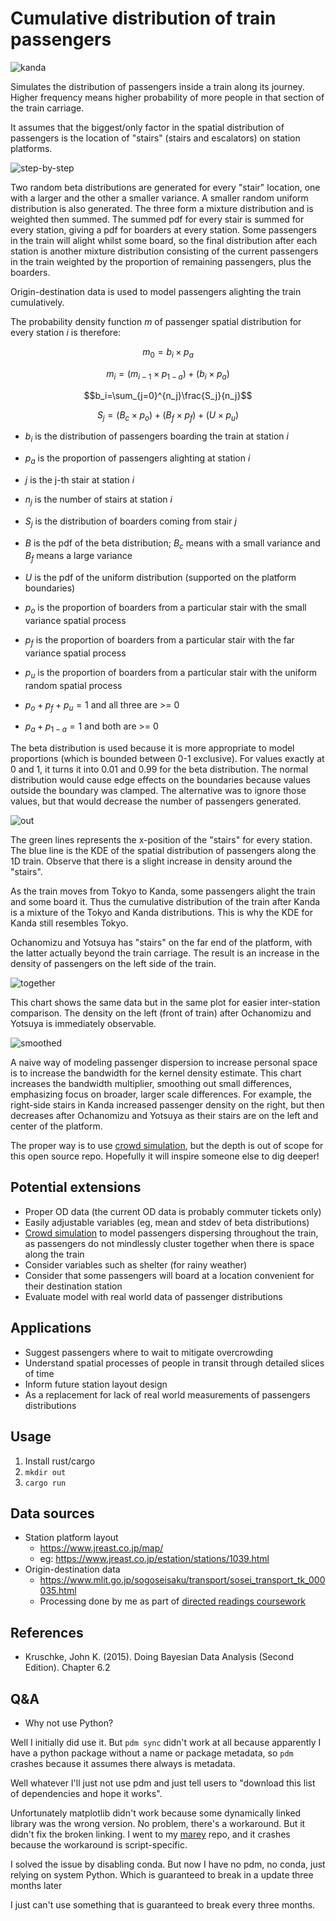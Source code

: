 # Cumulative distribution of train passengers

![kanda](examples/kanda.png)

Simulates the distribution of passengers inside a train along its journey. Higher frequency means higher probability of more people in that section of the train carriage.

It assumes that the biggest/only factor in the spatial distribution of passengers is the location of "stairs" (stairs and escalators) on station platforms.

![step-by-step](examples/step-by-step.png)

Two random beta distributions are generated for every "stair" location, one with a larger and the other a smaller variance. A smaller random uniform distribution is also generated. The three form a mixture distribution and is weighted then summed. The summed pdf for every stair is summed for every station, giving a pdf for boarders at every station. Some passengers in the train will alight whilst some board, so the final distribution after each station is another mixture distribution consisting of the current passengers in the train weighted by the proportion of remaining passengers, plus the boarders.

Origin-destination data is used to model passengers alighting the train cumulatively.

The probability density function *m* of passenger spatial distribution for every station *i* is therefore:

$$m_0=b_i\times p_a$$

$$m_i=(m_{i-1}\times p_{1-a})+(b_i\times p_a)$$

$$b_i=\sum_{j=0}^{n_j}\frac{S_j}{n_j}$$

$$S_j=(B_c\times p_o) + (B_f\times p_f) + (U\times p_u)$$

- $b_i$ is the distribution of passengers boarding the train at station $i$
- $p_a$ is the proportion of passengers alighting at station $i$
- $j$ is the j-th stair at station $i$
- $n_j$ is the number of stairs at station $i$
- $S_j$ is the distribution of boarders coming from stair $j$
- $B$ is the pdf of the beta distribution; $B_c$ means with a small variance and $B_f$ means a large variance
- $U$ is the pdf of the uniform distribution (supported on the platform boundaries)
- $p_o$ is the proportion of boarders from a particular stair with the small variance spatial process
- $p_f$ is the proportion of boarders from a particular stair with the far variance spatial process
- $p_u$ is the proportion of boarders from a particular stair with the uniform random spatial process

- $p_o + p_f + p_u = 1$ and all three are >= 0
- $p_a + p_{1 - a} = 1$ and both are >= 0

The beta distribution is used because it is more appropriate to model proportions (which is bounded between 0-1 exclusive). For values exactly at 0 and 1, it turns it into 0.01 and 0.99 for the beta distribution. The normal distribution would cause edge effects on the boundaries because values outside the boundary was clamped. The alternative was to ignore those values, but that would decrease the number of passengers generated.

![out](examples/out.png)

The green lines represents the x-position of the "stairs" for every station. The blue line is the KDE of the spatial distribution of passengers along the 1D train. Observe that there is a slight increase in density around the "stairs".

As the train moves from Tokyo to Kanda, some passengers alight the train and some board it. Thus the cumulative distribution of the train after Kanda is a mixture of the Tokyo and Kanda distributions. This is why the KDE for Kanda still resembles Tokyo.

Ochanomizu and Yotsuya has "stairs" on the far end of the platform, with the latter actually beyond the train carriage. The result is an increase in the density of passengers on the left side of the train.

![together](examples/together.png)

This chart shows the same data but in the same plot for easier inter-station comparison. The density on the left (front of train) after Ochanomizu and Yotsuya is immediately observable.

![smoothed](examples/smoothed.png)

A naive way of modeling passenger dispersion to increase personal space is to increase the bandwidth for the kernel density estimate. This chart increases the bandwidth multiplier, smoothing out small differences, emphasizing focus on broader, larger scale differences. For example, the right-side stairs in Kanda increased passenger density on the right, but then decreases after Ochanomizu and Yotsuya as their stairs are on the left and center of the platform.

The proper way is to use [crowd simulation](https://en.wikipedia.org/wiki/Crowd_simulation), but the depth is out of scope for this open source repo. Hopefully it will inspire someone else to dig deeper!

## Potential extensions

- Proper OD data (the current OD data is probably commuter tickets only)
- Easily adjustable variables (eg, mean and stdev of beta distributions)
- [Crowd simulation](https://en.wikipedia.org/wiki/Crowd_simulation) to model passengers dispersing throughout the train, as passengers do not mindlessly cluster together when there is space along the train
- Consider variables such as shelter (for rainy weather)
- Consider that some passengers will board at a location convenient for their destination station
- Evaluate model with real world data of passenger distributions

## Applications

- Suggest passengers where to wait to mitigate overcrowding
- Understand spatial processes of people in transit through detailed slices of time
- Inform future station layout design
- As a replacement for lack of real world measurements of passengers distributions

## Usage

1. Install rust/cargo
2. `mkdir out`
3. `cargo run`

## Data sources

- Station platform layout
    - https://www.jreast.co.jp/map/
    - eg: https://www.jreast.co.jp/estation/stations/1039.html
- Origin-destination data
    - https://www.mlit.go.jp/sogoseisaku/transport/sosei_transport_tk_000035.html
    - Processing done by me as part of [directed readings coursework](https://github.com/akazukin5151/papers/blob/main/6SSG3040_CW1_1931393.pdf)

## References

- Kruschke, John K. (2015). Doing Bayesian Data Analysis (Second Edition). Chapter 6.2

## Q&A

- Why not use Python?

Well I initially did use it. But `pdm sync` didn't work at all because apparently I have a python package without a name or package metadata, so `pdm` crashes because it assumes there always is metadata.

Well whatever I'll just not use pdm and just tell users to "download this list of dependencies and hope it works".

Unfortunately matplotlib didn't work because some dynamically linked library was the wrong version. No problem, there's a workaround. But it didn't fix the broken linking. I went to my [marey](https://github.com/akazukin5151/marey) repo, and it crashes because the workaround is script-specific.

I solved the issue by disabling conda. But now I have no pdm, no conda, just relying on system Python. Which is guaranteed to break in a update three months later

I just can't use something that is guaranteed to break every three months.
